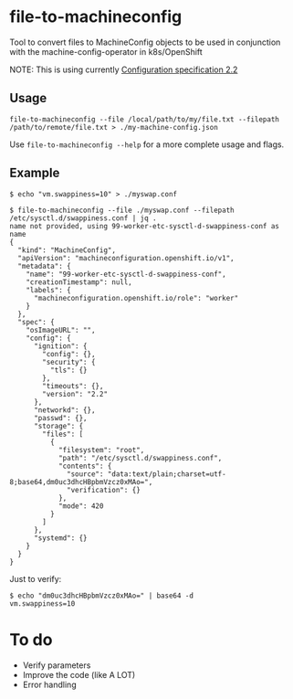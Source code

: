 # file-to-machineconfig
Tool to convert files to MachineConfig objects to be used in conjunction with the machine-config-operator in k8s/OpenShift

NOTE: This is using currently [Configuration specification 2.2](https://coreos.com/ignition/docs/latest/configuration-v2_2.html)

## Usage

```
file-to-machineconfig --file /local/path/to/my/file.txt --filepath /path/to/remote/file.txt > ./my-machine-config.json
```

Use `file-to-machineconfig --help` for a more complete usage and flags.

## Example

```
$ echo "vm.swappiness=10" > ./myswap.conf

$ file-to-machineconfig --file ./myswap.conf --filepath /etc/sysctl.d/swappiness.conf | jq .
name not provided, using 99-worker-etc-sysctl-d-swappiness-conf as name
{
  "kind": "MachineConfig",
  "apiVersion": "machineconfiguration.openshift.io/v1",
  "metadata": {
    "name": "99-worker-etc-sysctl-d-swappiness-conf",
    "creationTimestamp": null,
    "labels": {
      "machineconfiguration.openshift.io/role": "worker"
    }
  },
  "spec": {
    "osImageURL": "",
    "config": {
      "ignition": {
        "config": {},
        "security": {
          "tls": {}
        },
        "timeouts": {},
        "version": "2.2"
      },
      "networkd": {},
      "passwd": {},
      "storage": {
        "files": [
          {
            "filesystem": "root",
            "path": "/etc/sysctl.d/swappiness.conf",
            "contents": {
              "source": "data:text/plain;charset=utf-8;base64,dm0uc3dhcHBpbmVzcz0xMAo=",
              "verification": {}
            },
            "mode": 420
          }
        ]
      },
      "systemd": {}
    }
  }
}
```

Just to verify:

```
$ echo "dm0uc3dhcHBpbmVzcz0xMAo=" | base64 -d
vm.swappiness=10
```

# To do
* Verify parameters
* Improve the code (like A LOT)
* Error handling